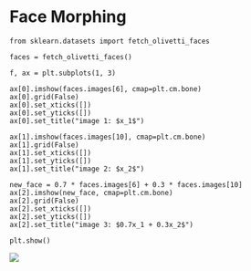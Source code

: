 # Face Morphing

```
from sklearn.datasets import fetch_olivetti_faces

faces = fetch_olivetti_faces()

f, ax = plt.subplots(1, 3)

ax[0].imshow(faces.images[6], cmap=plt.cm.bone)
ax[0].grid(False)
ax[0].set_xticks([])
ax[0].set_yticks([])
ax[0].set_title("image 1: $x_1$")

ax[1].imshow(faces.images[10], cmap=plt.cm.bone)
ax[1].grid(False)
ax[1].set_xticks([])
ax[1].set_yticks([])
ax[1].set_title("image 2: $x_2$")

new_face = 0.7 * faces.images[6] + 0.3 * faces.images[10]
ax[2].imshow(new_face, cmap=plt.cm.bone)
ax[2].grid(False)
ax[2].set_xticks([])
ax[2].set_yticks([])
ax[2].set_title("image 3: $0.7x_1 + 0.3x_2$")

plt.show()
```
<img src="https://user-images.githubusercontent.com/54765256/94356444-bfba0d80-00c9-11eb-933c-f6e5df412e1d.png">


